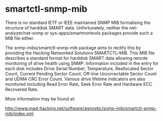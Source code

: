 smartctl-snmp-mib
=================

There is no standard IETF or IEEE maintained SNMP MIB formalising the structure of harddisk SMART data. Unfortunately, neither the net-analyzer/net-snmp or sys-apps/smartmontools packages provide such a MIB file either.

The snmp-mibs/smartctl-snmp-mib package aims to rectify this by providing the Hacking Networked Solutions SMARTCTL-MIB. This MIB file describes a standard format for harddisk SMART data allowing remote monitoring of drive health using SNMP. Information included in the entry for each disk includes Drive Serial Number, Temperature, Reallocated Sector Count, Current Pending Sector Count, Off-line Uncorrectable Sector Count and UDMA CRC Error Count. Various drive lifetime indicators are also monitored including Read Error Rate, Seek Error Rate and Hardware ECC Recovered Rate. 

More information may be found at:

http://www.mad-hacking.net/software/agnostic/snmp-mib/smartctl-snmp-mib/index.xml
